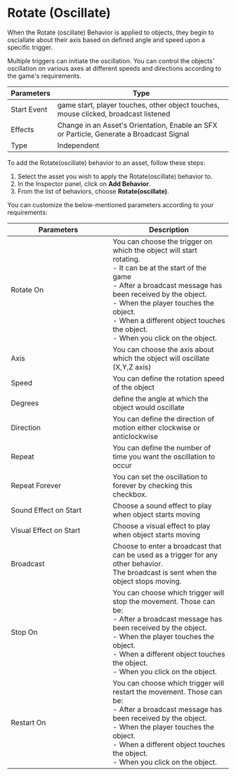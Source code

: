 # Rotate (Oscillate)

When the Rotate (oscillate) Behavior is applied to objects, they begin to osciallate about their axis based on defined angle and speed upon a specific trigger.

Multiple triggers can initiate the oscillation. You can control the objects' oscillation on various axes at different speeds and directions according to the game's requirements.

| Parameters  | Type                                                                                     |
| ----------- | ---------------------------------------------------------------------------------------- |
| Start Event | game start, player touches, other object touches, mouse clicked, broadcast listened      |
| Effects     | Change in an Asset's Orientation, Enable an SFX or Particle, Generate a Broadcast Signal |
| Type        | Independent                                                                              |

To add the Rotate(oscillate) behavior to an asset, follow these steps:

1. Select the asset you wish to apply the Rotate(oscillate) behavior to.
2. In the Inspector panel, click on **Add Behavior**.
3. From the list of behaviors, choose  **Rotate(oscillate)**.

You can customize the below-mentioned parameters according to your requirements:

<table><thead><tr><th width="216">Parameters</th><th>Description</th></tr></thead><tbody><tr><td>Rotate On</td><td>You can choose the trigger on which the object will start rotating.<br>- It can be at the start of the game<br>- After a broadcast message has been received by the object.<br>- When the player touches the object.<br>- When a different object touches the object.<br>- When you click on the object.<br></td></tr><tr><td>Axis</td><td>You can choose the axis about which the object will oscillate (X,Y,Z axis)</td></tr><tr><td>Speed</td><td>You can define the rotation speed of the object</td></tr><tr><td>Degrees</td><td>define the angle at which the object would oscillate </td></tr><tr><td>Direction</td><td>You can define the direction of motion either clockwise or anticlockwise</td></tr><tr><td>Repeat</td><td>You can define the number of time you want the oscillation to occur</td></tr><tr><td>Repeat Forever </td><td>You can set the oscillation to forever by checking this checkbox.</td></tr><tr><td>Sound Effect on Start</td><td>Choose a sound effect to play when object starts moving</td></tr><tr><td>Visual Effect on Start</td><td>Choose a visual effect to play when object starts moving</td></tr><tr><td>Broadcast </td><td>Choose to enter a broadcast that can be used as a trigger for any other behavior. <br>The broadcast is sent when the object stops moving.</td></tr><tr><td>Stop On</td><td>You can choose which trigger will stop the movement. Those can be:<br>- After a broadcast message has been received by the object.<br>- When the player touches the object.<br>- When a different object touches the object.<br>- When you click on the object.</td></tr><tr><td>Restart On</td><td>You can choose which trigger will restart the movement. Those can be:<br>- After a broadcast message has been received by the object.<br>- When the player touches the object.<br>- When a different object touches the object.<br>- When you click on the object.</td></tr></tbody></table>
